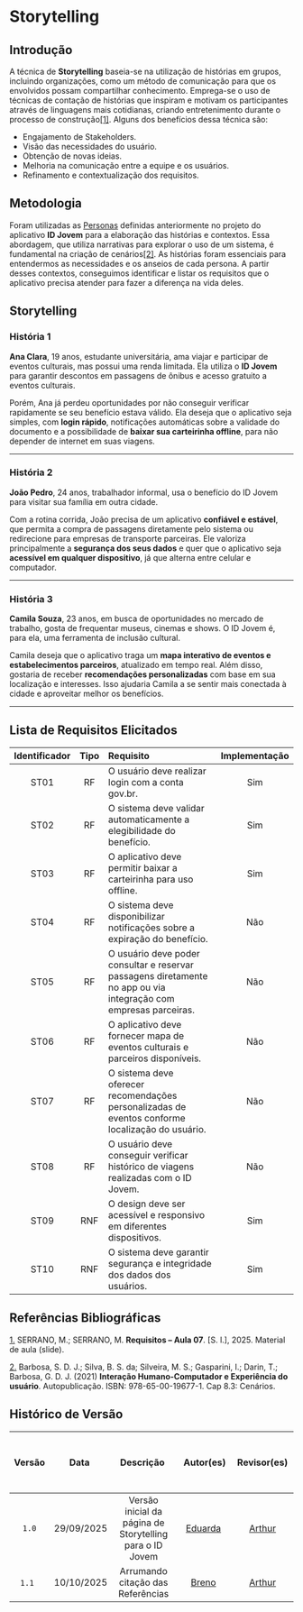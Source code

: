 # Storytelling

## Introdução

A técnica de **Storytelling** baseia-se na utilização de histórias em grupos, incluindo organizações, como um método de comunicação para que os envolvidos possam compartilhar conhecimento. Emprega-se o uso de técnicas de contação de histórias que inspiram e motivam os participantes através de linguagens mais cotidianas, criando entretenimento durante o processo de construção<a id="anchor_1" href="#QT1">[1]</a>. Alguns dos benefícios dessa técnica são:

* Engajamento de Stakeholders.
* Visão das necessidades do usuário.
* Obtenção de novas ideias.
* Melhoria na comunicação entre a equipe e os usuários.
* Refinamento e contextualização dos requisitos.

## Metodologia

Foram utilizadas as [Personas](./Definicao_de_Personas.md) definidas anteriormente no projeto do aplicativo **ID Jovem** para a elaboração das histórias e contextos. Essa abordagem, que utiliza narrativas para explorar o uso de um sistema, é fundamental na criação de cenários<a id="anchor_2" href="#QT2">[2]</a>. As histórias foram essenciais para entendermos as necessidades e os anseios de cada persona. A partir desses contextos, conseguimos identificar e listar os requisitos que o aplicativo precisa atender para fazer a diferença na vida deles.

## Storytelling

### História 1

**Ana Clara**, 19 anos, estudante universitária, ama viajar e participar de eventos culturais, mas possui uma renda limitada.
Ela utiliza o **ID Jovem** para garantir descontos em passagens de ônibus e acesso gratuito a eventos culturais.

Porém, Ana já perdeu oportunidades por não conseguir verificar rapidamente se seu benefício estava válido.
Ela deseja que o aplicativo seja simples, com **login rápido**, notificações automáticas sobre a validade do documento e a possibilidade de **baixar sua carteirinha offline**, para não depender de internet em suas viagens.

---

### História 2

**João Pedro**, 24 anos, trabalhador informal, usa o benefício do ID Jovem para visitar sua família em outra cidade.

Com a rotina corrida, João precisa de um aplicativo **confiável e estável**, que permita a compra de passagens diretamente pelo sistema ou redirecione para empresas de transporte parceiras.
Ele valoriza principalmente a **segurança dos seus dados** e quer que o aplicativo seja **acessível em qualquer dispositivo**, já que alterna entre celular e computador.

---

### História 3

**Camila Souza**, 23 anos, em busca de oportunidades no mercado de trabalho, gosta de frequentar museus, cinemas e shows.
O ID Jovem é, para ela, uma ferramenta de inclusão cultural.

Camila deseja que o aplicativo traga um **mapa interativo de eventos e estabelecimentos parceiros**, atualizado em tempo real. Além disso, gostaria de receber **recomendações personalizadas** com base em sua localização e interesses.
Isso ajudaria Camila a se sentir mais conectada à cidade e aproveitar melhor os benefícios.

---

## Lista de Requisitos Elicitados

| Identificador | Tipo | Requisito | Implementação |
| :--: | :--: | :-- | :--: |
| ST01 | RF | O usuário deve realizar login com a conta gov.br. | Sim |
| ST02 | RF | O sistema deve validar automaticamente a elegibilidade do benefício. | Sim |
| ST03 | RF | O aplicativo deve permitir baixar a carteirinha para uso offline. | Sim |
| ST04 | RF | O sistema deve disponibilizar notificações sobre a expiração do benefício. | Não |
| ST05 | RF | O usuário deve poder consultar e reservar passagens diretamente no app ou via integração com empresas parceiras. | Não |
| ST06 | RF | O aplicativo deve fornecer mapa de eventos culturais e parceiros disponíveis. | Não |
| ST07 | RF | O sistema deve oferecer recomendações personalizadas de eventos conforme localização do usuário. | Não |
| ST08 | RF | O usuário deve conseguir verificar histórico de viagens realizadas com o ID Jovem. | Não |
| ST09 | RNF | O design deve ser acessível e responsivo em diferentes dispositivos. | Sim |
| ST10 | RNF | O sistema deve garantir segurança e integridade dos dados dos usuários. | Sim |

## Referências Bibliográficas

<p><a id="QT1" href="#anchor_1">1.</a> SERRANO, M.; SERRANO, M. <b>Requisitos – Aula 07</b>. [S. l.], 2025. Material de aula (slide).</p>
<p><a id="QT2" href="#anchor_2">2.</a> Barbosa, S. D. J.; Silva, B. S. da; Silveira, M. S.; Gasparini, I.; Darin, T.; Barbosa, G. D. J. (2021) <b>Interação Humano-Computador e Experiência do usuário</b>. Autopublicação. ISBN: 978-65-00-19677-1. Cap 8.3: Cenários.</p>

## Histórico de Versão
| Versão |    Data    |      Descrição       |                        Autor(es)                        |                       Revisor(es)                       |
| :----: | :--------: | :------------------: | :-----------------------------------------------------: | :-----------------------------------------------------: |
| `1.0` | 29/09/2025 | Versão inicial da página de Storytelling para o ID Jovem | [Eduarda](https://github.com/eduardar0) | [Arthur](https://github.com/) |
| `1.1`  | 10/10/2025 | Arrumando citação das Referências | [Breno](https://github.com/BrenoLteixeira) | [Arthur](https://github.com/) |
